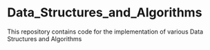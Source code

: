 # Data_Structures_and_Algorithms
This repository contains code for the implementation of various Data Structures and Algorithms
